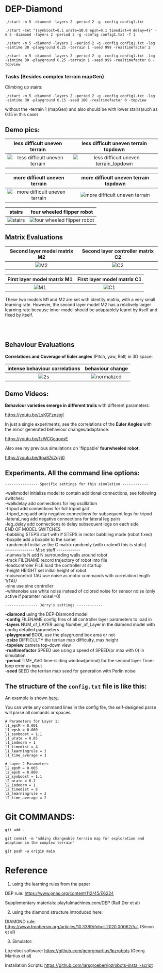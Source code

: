 # DEP-Diamond

```./start -m 5 -diamond -layers 2 -period 2 -g -config config1.txt```


```./start -set "{synboost=0.1 urate=10.0 epsh=0.1 timedist=4 delay=4}" -m 5 -diamond -layers 2 -period 2 -g -config config1.txt -f 1 ```

```
./start -m 5 -diamond -layers 2 -period 2 -g -config config1.txt -log -simtime 30 -playground 0.25 -terrain 1 -seed 999 -realtimefactor 2

```

```
./start -m 5 -diamond -layers 2 -period 2 -g -config config1.txt -log -simtime 30 -playground 0.25 -terrain 1 -seed 999 -realtimefactor 0 -topview

```

### Tasks (Besides complex terrain mapGen)

Climbing up stairs:

```
./start -m 5 -diamond -layers 2 -period 2 -g -config config1.txt -log -simtime 30 -playground 0.15 -seed 100 -realtimefactor 0 -topview
```

without the -terrain 1 (mapGen) and also should be with lower stairs(such as 0.15 in this case)


## Demo pics:


**less difficult uneven terrain**     |  **less difficult uneven terrain topdown**
:------------------------------------:|:-------------------------------------------:
![less difficult uneven terrain](demos/less_difficult_uneven_terrain.jpg) |  ![less difficult uneven terrain_topdown](demos/less_difficult_uneven_terrain_topdown.jpg)


**more difficult uneven terrain**     |  **more difficult uneven terrain topdown**
:------------------------------------:|:-------------------------------------------:
![more difficult uneven terrain](demos/more_difficult_uneven_terrain.jpg) |  ![more difficult uneven terrain](demos/more_difficult_uneven_terrain_topdown.jpg)


**stairs**     |  **four wheeled flipper robot**
:------------------------------------:|:-------------------------------------------:
![stairs](demos/stairs.jpg) |  ![four wheeled flipper robot](demos/four-wheeled_flipper.jpg)


<!---

**less difficult uneven terrain**

![less difficult uneven terrain](demos/less_difficult_uneven_terrain.jpg)

**less difficult uneven terrain topdown**

![less difficult uneven terrain_topdown](demos/less_difficult_uneven_terrain_topdown.jpg)

**more difficult uneven terrain**

![more difficult uneven terrain](demos/more_difficult_uneven_terrain.jpg)

**stairs**

![stairs](demos/stairs.jpg)

**four wheeled flipper robot**

![four wheeled flipper robot](demos/four-wheeled_flipper.jpg)

-->


## Matrix Evaluations


**Second layer model matrix M2**     |  **Second layer controller matrix C2**
:-----------------------------------:|:-------------------------------------------:
![M2](demos/M2.gif)                  |  ![C2](demos/C2.gif)



**First layer model matrix M1**      |  **First layer model matrix C1**
:-----------------------------------:|:-------------------------------------------:
![M1](demos/M1.gif)                  |  ![C1](demos/C1.gif)


These two models M1 and M2 are set with identity matrix, with a very small learning rate. However, the second layer model M2 has a relatively larger learning rate because inner model should be adaptablely learnt by itself and fixed by itself.

<br/><br/>

## Behaviour Evaluations

**Correlations and Coverage of Euler angles** (Pitch, yaw, Roll) in 3D space:


**intense behaviour correlations**   |  **behaviour change**
:-----------------------------------:|:-------------------------------------------:
![2s](demos/2s.gif)                  |  ![normalized](demos/normalized.gif)



## Demo Videos:

**Behaviour varieties emerge in different trails** with different parameters:

https://youtu.be/LsKGFznstgI

In just a single experiments, see the correlations of the **Euler Angles** with the minor generated behaviour changes/adaptance:

https://youtu.be/1zWCGcqoexE


Also see my previous simulations on 'flippable' **fourwheeled robot**:

https://youtu.be/9pa87s2gzj0



## Experiments. All the command line options:

    --------------- Specific settings for this simulation ------------    
-walkmodel    initialize model to contain additional connections, see following switches:    
-walkdelay    add connections for leg oscillation    
-tripod    add connections for full tripod gait    
-tripod_neg    add only negative connections for subsequent legs for tripod    
-lateral_neg    add negative connections for lateral leg pairs    
-leg_delay    add connections to delay subsequent legs on each side    
          END OF MODEL SWITCHES    
-babbling STEPS    start with # STEPS in motor babbling mode (robot fixed)    
-boxpile    add a boxpile to the scene    
-randomctrl    initialize the C matrix randomly (with urate=0 this is static)    
    --------------- Misc stuff ------------    
-numwalls N    add N surrounding walls around robot    
-track FILENAME    record trajectory of robot into file    
-loadcontroler FILE     load the controller at startup    
-height HEIGHT     set initial height of robot    
-noisecontrol TAU     use noise as motor commands with correlation length 1/TAU     
-sine    use sine controller    
-whitenoise    use white noise instead of colored noise for sensor noise (only active if paramter noise!=0)    

    --------------- Jerry's settings ------------    
-**diamond**     using the DEP-Diamond model    
-**config** FILENAME    config files of all controller layer parameters to load in    
-**layers** NUM_of_LAYER     using Number_of_Layer in the diamond model with config detailed parameters    
-**playground** BOOL     use the playgruond box area or not    
-**zsize** DIFFICULTY     the terrian map difficulty, max height     
-**topview**    camera top-down view    
-**realtimefactor** SPEED    use using a speed of SPEED(or max with 0) in simulation    
-**period** TIME_AVG     time-sliding window(period) for the second layer Time-loop error as input     
-**seed** SEED     the terrian map seed for generation with Perlin noise    

## The structure of the ```config.txt``` file is like this:
An example is shown [here](./simulations/hexapod_simulation/config1.txt).

You can write any command lines in the config file, the self-designed parse will parse all comands or spaces.

```
# Parameters for Layer 1:
l1_epsM = 0.001
l1_epsh = 0.000
l1_synboost = 1.1
l1_urate = 0.05
l1_indnorm = 1
l1_timedist = 4
l1_learningrule = 3
l1_time_average = 1

# Layer 2 Parameters
l2_epsM = 0.005
l2_epsh = 0.000
l2_synboost = 1.1
l2_urate = 0.1
l2_indnorm = 1 
l2_timedist = 8
l2_learningrule = 3
l2_time_average = 2
```

# Git COMMANDS:

``` git add . ```

```git commit -m "adding changeable terrain map for exploration and adaption in the complex terrain"```

``` git push -u origin main ```


# Reference 

1. using the learning rules from the paper 

DEP rule: https://www.pnas.org/content/112/45/E6224

Supplementary materials: playfulmachines.com/DEP  (Ralf Der et al)

2. using the diamond structure introduced here:

DIAMOND rule: https://www.frontiersin.org/articles/10.3389/fnbot.2020.00062/full   (Simon et al)

3. Simulator: 

Lpzrobot software: https://github.com/georgmartius/lpzrobots  (Georg Martius et al)

Installation Scripts: https://github.com/larsgroeber/lpzrobots-install-script

